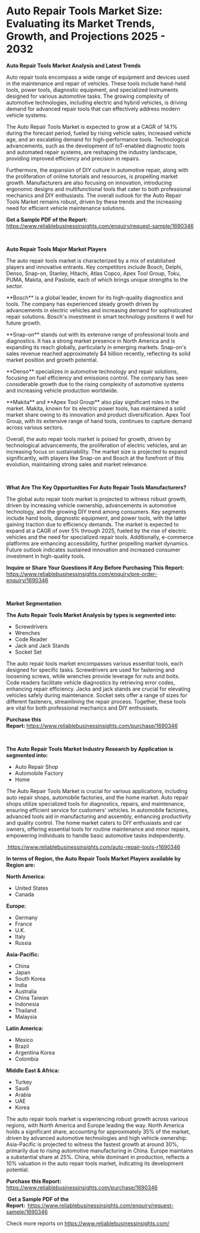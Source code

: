 <p><h1>Auto Repair Tools Market Size: Evaluating its Market Trends, Growth, and Projections 2025 - 2032</h1></p><p><strong>Auto Repair Tools Market Analysis and Latest Trends</strong></p>
<p><p>Auto repair tools encompass a wide range of equipment and devices used in the maintenance and repair of vehicles. These tools include hand-held tools, power tools, diagnostic equipment, and specialized instruments designed for various automotive tasks. The growing complexity of automotive technologies, including electric and hybrid vehicles, is driving demand for advanced repair tools that can effectively address modern vehicle systems.</p><p>The Auto Repair Tools Market is expected to grow at a CAGR of 14.1% during the forecast period, fueled by rising vehicle sales, increased vehicle age, and an escalating demand for high-performance tools. Technological advancements, such as the development of IoT-enabled diagnostic tools and automated repair systems, are reshaping the industry landscape, providing improved efficiency and precision in repairs.</p><p>Furthermore, the expansion of DIY culture in automotive repair, along with the proliferation of online tutorials and resources, is propelling market growth. Manufacturers are also focusing on innovation, introducing ergonomic designs and multifunctional tools that cater to both professional mechanics and DIY enthusiasts. The overall outlook for the Auto Repair Tools Market remains robust, driven by these trends and the increasing need for efficient vehicle maintenance solutions.</p></p>
<p><strong>Get a Sample PDF of the Report:&nbsp;</strong> <a href="https://www.reliablebusinessinsights.com/enquiry/request-sample/1690346?utm_campaign=1847&utm_medium=2&utm_source=Github&utm_content=ia&utm_term=07012025&utm_id=auto-repair-tools">https://www.reliablebusinessinsights.com/enquiry/request-sample/1690346</a></p>
<p>&nbsp;</p>
<p><strong>Auto Repair Tools Major Market Players</strong></p>
<p><p>The auto repair tools market is characterized by a mix of established players and innovative entrants. Key competitors include Bosch, Delphi, Denso, Snap-on, Stanley, Hitachi, Atlas Copco, Apex Tool Group, Toku, PUMA, Makita, and Paslode, each of which brings unique strengths to the sector.</p><p>**Bosch** is a global leader, known for its high-quality diagnostics and tools. The company has experienced steady growth driven by advancements in electric vehicles and increasing demand for sophisticated repair solutions. Bosch's investment in smart technology positions it well for future growth.</p><p>**Snap-on** stands out with its extensive range of professional tools and diagnostics. It has a strong market presence in North America and is expanding its reach globally, particularly in emerging markets. Snap-on's sales revenue reached approximately $4 billion recently, reflecting its solid market position and growth potential.</p><p>**Denso** specializes in automotive technology and repair solutions, focusing on fuel efficiency and emissions control. The company has seen considerable growth due to the rising complexity of automotive systems and increasing vehicle production worldwide.</p><p>**Makita** and **Apex Tool Group** also play significant roles in the market. Makita, known for its electric power tools, has maintained a solid market share owing to its innovation and product diversification. Apex Tool Group, with its extensive range of hand tools, continues to capture demand across various sectors.</p><p>Overall, the auto repair tools market is poised for growth, driven by technological advancements, the proliferation of electric vehicles, and an increasing focus on sustainability. The market size is projected to expand significantly, with players like Snap-on and Bosch at the forefront of this evolution, maintaining strong sales and market relevance.</p></p>
<p>&nbsp;</p>
<p><strong>What Are The Key Opportunities For Auto Repair Tools Manufacturers?</strong></p>
<p><p>The global auto repair tools market is projected to witness robust growth, driven by increasing vehicle ownership, advancements in automotive technology, and the growing DIY trend among consumers. Key segments include hand tools, diagnostic equipment, and power tools, with the latter gaining traction due to efficiency demands. The market is expected to expand at a CAGR of over 5% through 2025, fueled by the rise of electric vehicles and the need for specialized repair tools. Additionally, e-commerce platforms are enhancing accessibility, further propelling market dynamics. Future outlook indicates sustained innovation and increased consumer investment in high-quality tools.</p></p>
<p><strong>Inquire or Share Your Questions If Any Before Purchasing This Report:</strong> <a href="https://www.reliablebusinessinsights.com/enquiry/pre-order-enquiry/1690346?utm_campaign=1847&utm_medium=2&utm_source=Github&utm_content=ia&utm_term=07012025&utm_id=auto-repair-tools">https://www.reliablebusinessinsights.com/enquiry/pre-order-enquiry/1690346</a></p>
<p>&nbsp;</p>
<p><strong>Market Segmentation</strong></p>
<p><strong>The Auto Repair Tools Market Analysis by types is segmented into:</strong></p>
<p><ul><li>Screwdrivers</li><li>Wrenches</li><li>Code Reader</li><li>Jack and Jack Stands</li><li>Socket Set</li></ul></p>
<p><p>The auto repair tools market encompasses various essential tools, each designed for specific tasks. Screwdrivers are used for fastening and loosening screws, while wrenches provide leverage for nuts and bolts. Code readers facilitate vehicle diagnostics by retrieving error codes, enhancing repair efficiency. Jacks and jack stands are crucial for elevating vehicles safely during maintenance. Socket sets offer a range of sizes for different fasteners, streamlining the repair process. Together, these tools are vital for both professional mechanics and DIY enthusiasts.</p></p>
<p><strong>Purchase this Report:&nbsp;</strong><a href="https://www.reliablebusinessinsights.com/purchase/1690346?utm_campaign=1847&utm_medium=2&utm_source=Github&utm_content=ia&utm_term=07012025&utm_id=auto-repair-tools">https://www.reliablebusinessinsights.com/purchase/1690346</a></p>
<p>&nbsp;</p>
<p><strong>The Auto Repair Tools Market Industry Research by Application is segmented into:</strong></p>
<p><ul><li>Auto Repair Shop</li><li>Automobile Factory</li><li>Home</li></ul></p>
<p><p>The Auto Repair Tools Market is crucial for various applications, including auto repair shops, automobile factories, and the home market. Auto repair shops utilize specialized tools for diagnostics, repairs, and maintenance, ensuring efficient service for customers' vehicles. In automobile factories, advanced tools aid in manufacturing and assembly, enhancing productivity and quality control. The home market caters to DIY enthusiasts and car owners, offering essential tools for routine maintenance and minor repairs, empowering individuals to handle basic automotive tasks independently.</p></p>
<p><a href="https://www.reliablebusinessinsights.com/auto-repair-tools-r1690346?utm_campaign=1847&utm_medium=2&utm_source=Github&utm_content=ia&utm_term=07012025&utm_id=auto-repair-tools">&nbsp;https://www.reliablebusinessinsights.com/auto-repair-tools-r1690346</a></p>
<p><strong>In terms of Region, the Auto Repair Tools Market Players available by Region are:</strong></p>
<p>
    <p> <strong> North America: </strong>
        <ul>
            <li>United States</li>
            <li>Canada</li>
        </ul>
        </p> 
    <p> <strong> Europe: </strong>
        <ul>
            <li>Germany</li>
            <li>France</li>
            <li>U.K.</li>
            <li>Italy</li>
            <li>Russia</li>
        </ul>
        </p> 
    <p> <strong> Asia-Pacific: </strong>
        <ul>
            <li>China</li>
            <li>Japan</li>
            <li>South Korea</li>
            <li>India</li>
            <li>Australia</li>
            <li>China Taiwan</li>
            <li>Indonesia</li>
            <li>Thailand</li>
            <li>Malaysia</li>
        </ul>
        </p> 
    <p> <strong> Latin America: </strong>
        <ul>
            <li>Mexico</li>
            <li>Brazil</li>
            <li>Argentina Korea</li>
            <li>Colombia</li>
        </ul>
        </p> 
    <p> <strong> Middle East & Africa: </strong>
        <ul>
            <li>Turkey</li>
            <li>Saudi</li>
            <li>Arabia</li>
            <li>UAE</li>
            <li>Korea</li>
        </ul>
    </p>
    </p>
<p><p>The auto repair tools market is experiencing robust growth across various regions, with North America and Europe leading the way. North America holds a significant share, accounting for approximately 35% of the market, driven by advanced automotive technologies and high vehicle ownership. Asia-Pacific is projected to witness the fastest growth at around 30%, primarily due to rising automotive manufacturing in China. Europe maintains a substantial share at 25%. China, while dominant in production, reflects a 10% valuation in the auto repair tools market, indicating its development potential.</p></p>
<p><strong>Purchase this Report: </strong><a href="https://www.reliablebusinessinsights.com/purchase/1690346?utm_campaign=1847&utm_medium=2&utm_source=Github&utm_content=ia&utm_term=07012025&utm_id=auto-repair-tools">https://www.reliablebusinessinsights.com/purchase/1690346</a></p>
<p>&nbsp;<strong>Get a Sample PDF of the Report:&nbsp;&nbsp;</strong><a href="https://www.reliablebusinessinsights.com/enquiry/request-sample/1690346?utm_campaign=1847&utm_medium=2&utm_source=Github&utm_content=ia&utm_term=07012025&utm_id=auto-repair-tools">https://www.reliablebusinessinsights.com/enquiry/request-sample/1690346</a></p>
<p><strong></strong></p>
<p>Check more reports on <a href="https://www.reliablebusinessinsights.com/?utm_campaign=1847&utm_medium=2&utm_source=Github&utm_content=ia&utm_term=07012025&utm_id=auto-repair-tools">https://www.reliablebusinessinsights.com/</a></p>